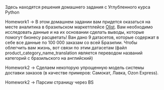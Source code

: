 Здесь находятся решения домашнего задания с Углубленного курса Python


Homework1 -> В этом домашнем задании вам придется оказаться на месте аналитика в бразильском маркетплейсе [Olist](https://olist.com/pt-br/). Вам необходимо исследовать данные и на их основании сделать выводы, которые помогут бизнесу расцветать! Ван дано 9 датасетов, которые содержат в себе все данные по 100 000 заказам со всей Бразилии. Чтобы облегчить вам жизнь, вот связи по этим датасетам (файл product_category_name_translation является переводом названий категорий с бразильского на английский)

Homework2 -> Сделаем некоторую упрощенную модель системы доставки заказов (в качестве примеров: Самокат, Лавка, Ozon Express). 

Homework2 -> Парсим страницу через BS
